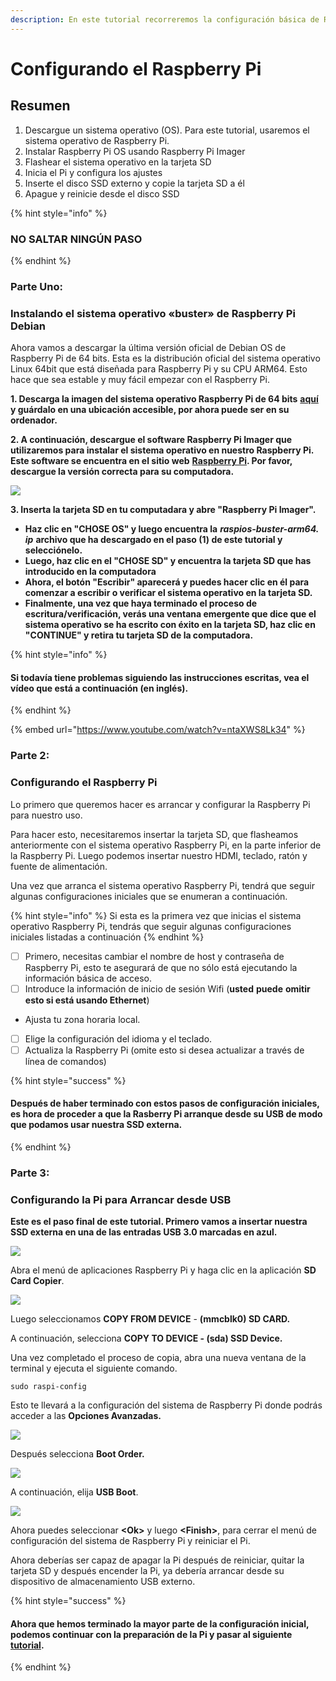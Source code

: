 ```yaml
---
description: En este tutorial recorreremos la configuración básica de Raspberry Pi y Linux
---
```


# Configurando el Raspberry Pi

## Resumen <a id="h.vrhvb96nxxe9"></a>

1. Descargue un sistema operativo \(OS\). Para este tutorial, usaremos el sistema operativo de Raspberry Pi.
2. Instalar Raspberry Pi OS usando Raspberry Pi Imager
3. Flashear el sistema operativo en la tarjeta SD
4. Inicia el Pi y configura los ajustes
5. Inserte el disco SSD externo y copie la tarjeta SD a él
6. Apague y reinicie desde el disco SSD

{% hint style="info" %}
### NO SALTAR NINGÚN PASO
{% endhint %}

### **Parte Uno:**

### Instalando el sistema operativo «buster» de Raspberry Pi Debian <a id="h.lpv6ciisjqp3"></a>

Ahora vamos a descargar la última versión oficial de Debian OS de Raspberry Pi de 64 bits. Esta es la distribución oficial del sistema operativo Linux 64bit que está diseñada para Raspberry Pi y su CPU ARM64. Esto hace que sea estable y muy fácil empezar con el Raspberry Pi.

**1. Descarga la imagen del sistema operativo Raspberry Pi de 64 bits** [**aquí**](https://downloads.raspberrypi.org/raspios_arm64/images/raspios_arm64-2021-05-28/2021-05-07-raspios-buster-arm64.zip) **y guárdalo en una ubicación accesible, por ahora puede ser en su ordenador.**

**2. A continuación, descargue el software Raspberry Pi Imager que utilizaremos para instalar el sistema operativo en nuestro Raspberry Pi. Este software se encuentra en el sitio web** [**Raspberry Pi**](https://www.raspberrypi.org/software/)**. Por favor, descargue la versión correcta para su computadora.**

![](../../.gitbook/assets/screen-shot-2021-03-12-at-5.36.30-pm.png)

**3. Inserta la tarjeta SD en tu computadara y abre "Raspberry Pi Imager".**

* **Haz clic en "CHOSE OS" y luego encuentra la** _**raspios-buster-arm64. ip**_ **archivo que ha descargado en el paso \(1\) de este tutorial y selecciónelo.**
* **Luego, haz clic en el "CHOSE SD" y encuentra la tarjeta SD que has introducido en la computadora**
* **Ahora, el botón "Escribir" aparecerá y puedes hacer clic en él para comenzar a escribir o verificar el sistema operativo en la tarjeta SD.**
* **Finalmente, una vez que haya terminado el proceso de escritura/verificación, verás una ventana emergente que dice que el sistema operativo se ha escrito con éxito en la tarjeta SD, haz clic en "CONTINUE" y retira tu tarjeta SD de la computadora.**

{% hint style="info" %}
#### **Si todavía tiene problemas siguiendo las instrucciones escritas, vea el vídeo que está a continuación (en inglés).**
{% endhint %}

{% embed url="https://www.youtube.com/watch?v=ntaXWS8Lk34" %}



### Parte 2:

### Configurando el Raspberry Pi

Lo primero que queremos hacer es arrancar y configurar la Raspberry Pi para nuestro uso.

Para hacer esto, necesitaremos insertar la tarjeta SD, que flasheamos anteriormente con el sistema operativo Raspberry Pi, en la parte inferior de la Raspberry Pi. Luego podemos insertar nuestro HDMI, teclado, ratón y fuente de alimentación.

Una vez que arranca el sistema operativo Raspberry Pi, tendrá que seguir algunas configuraciones iniciales que se enumeran a continuación.

{% hint style="info" %}
Si esta es la primera vez que inicias el sistema operativo Raspberry Pi, tendrás que seguir algunas configuraciones iniciales listadas a continuación
{% endhint %}

* [ ] Primero, necesitas cambiar el nombre de host y contraseña de Raspberry Pi, esto te asegurará de que no sólo está ejecutando la información básica de acceso.
* [ ] Introduce la información de inicio de sesión Wifi \(**usted** **puede** **omitir esto si está usando Ethernet**\)
* Ajusta tu zona horaria local.
* [ ] Elige la configuración del idioma y el teclado.
* [ ] Actualiza la Raspberry Pi \(omite esto si desea actualizar a través de línea de comandos\)

{% hint style="success" %}
#### Después de haber terminado con estos pasos de configuración iniciales, es hora de proceder a que la Rasberry Pi arranque desde su USB de modo que podamos usar nuestra SSD externa.
{% endhint %}

### Parte 3:

### Configurando la Pi para Arrancar desde USB

**Este es el paso final de este tutorial. Primero vamos a insertar nuestra SSD externa en una de las entradas USB 3.0 marcadas en azul.**

![](../../.gitbook/assets/pi4.jpeg)

Abra el menú de aplicaciones Raspberry Pi y haga clic en la aplicación **SD Card Copier**.

![](../../.gitbook/assets/screen-shot-2021-03-29-at-9.11.39-pm%20%281%29.png)

Luego seleccionamos **COPY FROM DEVICE** - **\(mmcblk0\) SD CARD.**

A continuación, selecciona **COPY TO DEVICE - \(sda\) SSD Device.**

Una vez completado el proceso de copia, abra una nueva ventana de la terminal y ejecuta el siguiente comando.

```text
sudo raspi-config
```

Esto te llevará a la configuración del sistema de Raspberry Pi donde podrás acceder a las **Opciones Avanzadas.**

![](../../.gitbook/assets/screen-shot-2021-03-29-at-10.13.19-pm.png)

Después selecciona **Boot Order.**

![](../../.gitbook/assets/screen-shot-2021-03-29-at-10.13.40-pm%20%281%29.png)

A continuación, elija **USB Boot**.

![](../../.gitbook/assets/screen-shot-2021-03-29-at-10.14.05-pm%20%281%29.png)

Ahora puedes seleccionar **&lt;Ok&gt;** y luego **&lt;Finish&gt;**, para cerrar el menú de configuración del sistema de Raspberry Pi y reiniciar el Pi.

Ahora deberías ser capaz de apagar la Pi después de reiniciar, quitar la tarjeta SD y después encender la Pi, ya debería arrancar desde su dispositivo de almacenamiento USB externo.

{% hint style="success" %}
#### Ahora que hemos terminado la mayor parte de la configuración inicial, podemos continuar con la preparación de la Pi y pasar al siguiente [tutorial](tutorial-2-relaynode.md).
{% endhint %}


